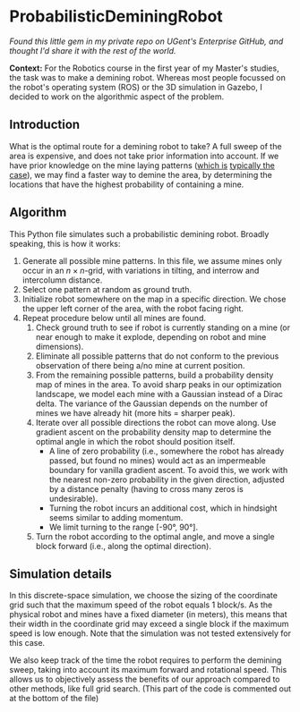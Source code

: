 # ProbabilisticDeminingRobot
*Found this little gem in my private repo on UGent's Enterprise GitHub, and thought I'd share it with the rest of the world.*

**Context:** For the Robotics course in the first year of my Master's studies, the task was to make a demining robot. Whereas most people focussed on the robot's operating system (ROS) or the 3D simulation in Gazebo, I decided to work on the algorithmic aspect of the problem.

## Introduction
What is the optimal route for a demining robot to take? A full sweep of the area is expensive, and does not take prior information into account. If we have prior knowledge on the mine laying patterns ([which is](https://www.globalsecurity.org/military/library/policy/army/fm/20-32/chap7.html) [typically the case](https://www.reddit.com/r/WarCollege/comments/fe5emr/are_there_patterns_used_in_laying_minefields/)), we may find a faster way to demine the area, by determining the locations that have the highest probability of containing a mine.

## Algorithm
This Python file simulates such a probabilistic demining robot. Broadly speaking, this is how it works:
1) Generate all possible mine patterns. In this file, we assume mines only occur in an $n{\times}n$-grid, with variations in tilting, and interrow and intercolumn distance.
2) Select one pattern at random as ground truth.
3) Initialize robot somewhere on the map in a specific direction. We chose the upper left corner of the area, with the robot facing right.
4) Repeat procedure below until all mines are found.
	1) Check ground truth to see if robot is currently standing on a mine (or near enough to make it explode, depending on robot and mine dimensions).
	2) Eliminate all possible patterns that do not conform to the previous observation of there being a/no mine at current position.
	3) From the remaining possible patterns, build a probability density map of mines in the area. To avoid sharp peaks in our optimization landscape, we model each mine with a Gaussian instead of a Dirac delta. The variance of the Gaussian depends on the number of mines we have already hit (more hits = sharper peak).
	4) Iterate over all possible directions the robot can move along. Use gradient ascent on the probability density map to determine the optimal angle in which the robot should position itself.
		* A line of zero probability (i.e., somewhere the robot has already passed, but found no mines) would act as an impermeable boundary for vanilla gradient ascent. To avoid this, we work with the nearest non-zero probability in the given direction, adjusted by a distance penalty (having to cross many zeros is undesirable).
		* Turning the robot incurs an additional cost, which in hindsight seems similar to adding momentum.
		* We limit turning to the range [-90°, 90°].
	5) Turn the robot according to the optimal angle, and move a single block forward (i.e., along the optimal direction).

## Simulation details
In this discrete-space simulation, we choose the sizing of the coordinate grid such that the maximum speed of the robot equals 1 block/s. As the physical robot and mines have a fixed diameter (in meters), this means that their width in the coordinate grid may exceed a single block if the maximum speed is low enough. Note that the simulation was not tested extensively for this case.

We also keep track of the time the robot requires to perform the demining sweep, taking into account its maximum forward and rotational speed. This allows us to objectively assess the benefits of our approach compared to other methods, like full grid search. (This part of the code is commented out at the bottom of the file)
